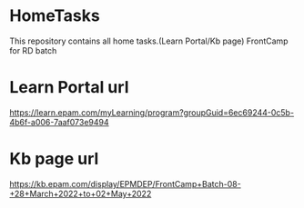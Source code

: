# HomeTasks
This repository contains all home tasks.(Learn Portal/Kb page)
FrontCamp for RD batch
# Learn Portal url
https://learn.epam.com/myLearning/program?groupGuid=6ec69244-0c5b-4b6f-a006-7aaf073e9494
 # Kb page url
 https://kb.epam.com/display/EPMDEP/FrontCamp+Batch-08-+28+March+2022+to+02+May+2022
